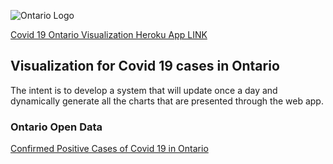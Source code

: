 ![Ontario Logo](https://data.ontario.ca/logo-ontario@2x.png)

[Covid 19 Ontario Visualization Heroku App LINK](https://canples.herokuapp.com/index)

## Visualization for Covid 19 cases in Ontario
The intent is to develop a system that will update once a day and dynamically generate all the charts that are presented through the web app.

### Ontario Open Data
[Confirmed Positive Cases of Covid 19 in Ontario](https://data.ontario.ca/dataset/confirmed-positive-cases-of-covid-19-in-ontario)
